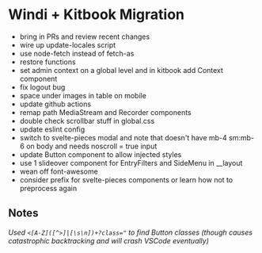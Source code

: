 # Windi + Kitbook Migration

- bring in PRs and review recent changes
- wire up update-locales script
- use node-fetch instead of fetch-as
- restore functions
- set admin context on a global level and in kitbook add Context component
- fix logout bug
- space under images in table on mobile
- update github actions
- remap path MediaStream and Recorder components
- double check scrollbar stuff in global.css
- update eslint config
- switch to svelte-pieces modal and note that doesn't have mb-4 sm:mb-6 on body and needs noscroll = true input
- update Button component to allow injected styles
- use 1 slideover component for EntryFilters and SideMenu in __layout
- wean off font-awesome
- consider prefix for svelte-pieces components or learn how not to preprocess again

## Notes
*Used `<[A-Z]([^>]|[\s\n])+?class="` to find Button classes (though causes catastrophic backtracking and will crash VSCode eventually)*